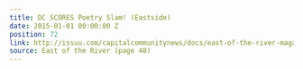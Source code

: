 ```yaml
---
title: DC SCORES Poetry Slam! (Eastside)
date: 2015-01-01 00:00:00 Z
position: 72
link: http://issuu.com/capitalcommunitynews/docs/east-of-the-river-magazine-january-_b4a82e39c1db9b
source: East of the River (page 40)
---
```


